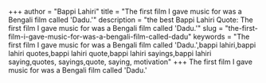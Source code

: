 +++
author = "Bappi Lahiri"
title = "The first film I gave music for was a Bengali film called 'Dadu.'"
description = "the best Bappi Lahiri Quote: The first film I gave music for was a Bengali film called 'Dadu.'"
slug = "the-first-film-i-gave-music-for-was-a-bengali-film-called-dadu"
keywords = "The first film I gave music for was a Bengali film called 'Dadu.',bappi lahiri,bappi lahiri quotes,bappi lahiri quote,bappi lahiri sayings,bappi lahiri saying,quotes, sayings,quote, saying, motivation"
+++
The first film I gave music for was a Bengali film called 'Dadu.'
